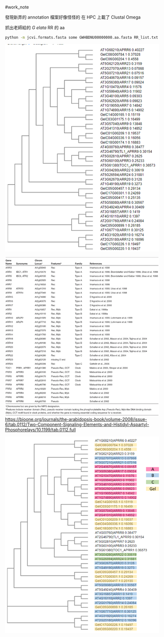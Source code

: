 #work_note 

發現新弄的 annotation 檔案好像怪怪的
在 HPC 上載了 Clustal Omega

抓出老師給的 _G elata_ RR 的 aa
```bash
python -m jcvi.formats.fasta some GWHBDNU00000000.aa.fasta RR_list.txt RR_aa.txt
```

![](../attachment/Pasted%20image%2020220716175424.png)


![](../attachment/Pasted%20image%2020220719222220.png)
https://bioone.org/journals/the-arabidopsis-book/volume-2008/issue-6/tab.0112/Two-Component-Signaling-Elements-and-Histidyl-Aspartyl-Phosphorelays/10.1199/tab.0112.full

![](../attachment/Pasted%20image%2020220719222701.png)
